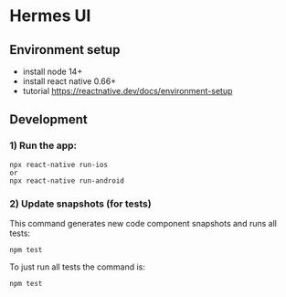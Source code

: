# Hermes UI

## Environment setup
 - install node 14+
 - install react native 0.66+
 - tutorial https://reactnative.dev/docs/environment-setup

## Development

### 1) Run the app:

```
npx react-native run-ios
or
npx react-native run-android
```

### 2) Update snapshots (for tests)

This command generates new code component snapshots and runs all tests:

 ```
npm test
```

To just run all tests the command is:

 ```
npm test
```




